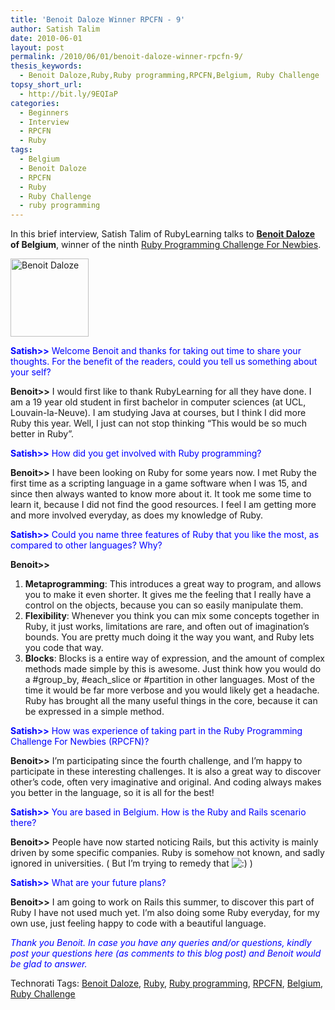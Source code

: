 ```yaml
---
title: 'Benoit Daloze Winner RPCFN - 9'
author: Satish Talim
date: 2010-06-01
layout: post
permalink: /2010/06/01/benoit-daloze-winner-rpcfn-9/
thesis_keywords:
  - Benoit Daloze,Ruby,Ruby programming,RPCFN,Belgium, Ruby Challenge
topsy_short_url:
  - http://bit.ly/9EQIaP
categories:
  - Beginners
  - Interview
  - RPCFN
  - Ruby
tags:
  - Belgium
  - Benoit Daloze
  - RPCFN
  - Ruby
  - Ruby Challenge
  - ruby programming
---
```

<div>
  <p class="alert">
    In this brief interview, Satish Talim of RubyLearning talks to <b><a href="http://twitter.com/pjb3">Benoit Daloze</a> of Belgium</b>, winner of the ninth <a href="http://rubylearning.com/blog/2010/04/29/rpcfn-interactive-fiction-9/">Ruby Programming Challenge For Newbies</a>.
  </p>
  
  <p>
    <img class="alignright" title="Benoit Daloze" src="http://www.rubylearning.com/images/mePorto125.jpg" alt="Benoit Daloze" width="125" height="125" />
  </p>
  
  <p>
    <span style="color:#0000FF;"><strong>Satish>></strong> Welcome Benoit and thanks for taking out time to share your thoughts. For the benefit of the readers, could you tell us something about your self?</span>
  </p>
  
  <p>
    <strong>Benoit>></strong> I would first like to thank RubyLearning for all they have done. I am a 19 year old student in first bachelor in computer sciences (at UCL, Louvain-la-Neuve). I am studying Java at courses, but I think I did more Ruby this year. Well, I just can not stop thinking &#8220;This would be so much better in Ruby&#8221;.
  </p>
  
  <p>
    <span style="color:#0000FF;"><strong>Satish>></strong> How did you get involved with Ruby programming?</span>
  </p>
  
  <p>
    <strong>Benoit>></strong> I have been looking on Ruby for some years now. I met Ruby the first time as a scripting language in a game software when I was 15, and since then always wanted to know more about it. It took me some time to learn it, because I did not find the good resources. I feel I am getting more and more involved everyday, as does my knowledge of Ruby.
  </p>
  
  <p>
    <span style="color:#0000FF;"><strong>Satish>></strong> Could you name three features of Ruby that you like the most, as compared to other languages? Why?</span>
  </p>
  
  <p>
    <strong>Benoit>></strong>
  </p>
  
  <ol>
    <li>
      <b>Metaprogramming</b>: This introduces a great way to program, and allows you to make it even shorter. It gives me the feeling that I really have a control on the objects, because you can so easily manipulate them.
    </li>
    <li>
      <b>Flexibility</b>: Whenever you think you can mix some concepts together in Ruby, it just works, limitations are rare, and often out of imagination&#8217;s bounds. You are pretty much doing it the way you want, and Ruby lets you code that way.
    </li>
    <li>
      <b>Blocks</b>: Blocks is a entire way of expression, and the amount of complex methods made simple by this is awesome. Just think how you would do a #group_by, #each_slice or #partition in other languages. Most of the time it would be far more verbose and you would likely get a headache. Ruby has brought all the many useful things in the core, because it can be expressed in a simple method.
    </li>
  </ol>
  
  <p>
    <span style="color:#0000FF;"><strong>Satish>></strong> How was experience of taking part in the Ruby Programming Challenge For Newbies (RPCFN)?</span>
  </p>
  
  <p>
    <strong>Benoit>></strong> I&#8217;m participating since the fourth challenge, and I&#8217;m happy to participate in these interesting challenges. It is also a great way to discover other&#8217;s code, often very imaginative and original. And coding always makes you better in the language, so it is all for the best!
  </p>
  
  <p>
    <span style="color:#0000FF;"><strong>Satish>></strong> You are based in Belgium. How is the Ruby and Rails scenario there?</span>
  </p>
  
  <p>
    <strong>Benoit>></strong> People have now started noticing Rails, but this activity is mainly driven by some specific companies. Ruby is somehow not known, and sadly ignored in universities. ( But I&#8217;m trying to remedy that <img src="http://rubylearning.com/blog/wp-includes/images/smilies/icon_smile.gif" alt=":)" class="wp-smiley" /> )
  </p>
  
  <p>
    <span style="color:#0000FF;"><strong>Satish>></strong> What are your future plans?</span>
  </p>
  
  <p>
    <strong>Benoit>></strong> I am going to work on Rails this summer, to discover this part of Ruby I have not used much yet. I&#8217;m also doing some Ruby everyday, for my own use, just feeling happy to code with a beautiful language.
  </p>
  
  <p>
    <span style="color:#0000FF;"><em>Thank you Benoit. In case you have any queries and/or questions, kindly post your questions here (as comments to this blog post) and Benoit would be glad to answer.</em></span>
  </p>
</div>

Technorati Tags: <a href="http://technorati.com/tag/Benoit+Daloze" rel="tag">Benoit Daloze</a>, <a href="http://technorati.com/tag/Ruby" rel="tag">Ruby</a>, <a href="http://technorati.com/tag/Ruby+programming" rel="tag">Ruby programming</a>, <a href="http://technorati.com/tag/RPCFN" rel="tag">RPCFN</a>, <a href="http://technorati.com/tag/Belgium" rel="tag">Belgium</a>, <a href="http://technorati.com/tag/Ruby+Challenge" rel="tag"> Ruby Challenge</a>
